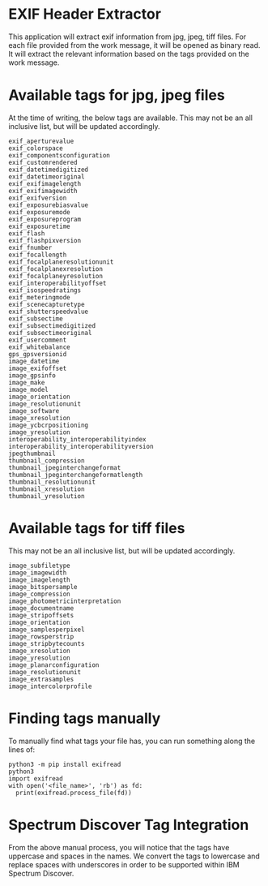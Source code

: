EXIF Header Extractor
==============
This application will extract exif information from jpg, jpeg, tiff files.
For each file provided from the work message, it will be opened as binary
read. It will extract the relevant information based on the tags provided
on the work message.


Available tags for jpg, jpeg files
==============
At the time of writing, the below tags are available.
This may not be an all inclusive list, but will be updated accordingly.
```
exif_aperturevalue
exif_colorspace
exif_componentsconfiguration
exif_customrendered
exif_datetimedigitized
exif_datetimeoriginal
exif_exifimagelength
exif_exifimagewidth
exif_exifversion
exif_exposurebiasvalue
exif_exposuremode
exif_exposureprogram
exif_exposuretime
exif_flash
exif_flashpixversion
exif_fnumber
exif_focallength
exif_focalplaneresolutionunit
exif_focalplanexresolution
exif_focalplaneyresolution
exif_interoperabilityoffset
exif_isospeedratings
exif_meteringmode
exif_scenecapturetype
exif_shutterspeedvalue
exif_subsectime
exif_subsectimedigitized
exif_subsectimeoriginal
exif_usercomment
exif_whitebalance
gps_gpsversionid
image_datetime
image_exifoffset
image_gpsinfo
image_make
image_model
image_orientation
image_resolutionunit
image_software
image_xresolution
image_ycbcrpositioning
image_yresolution
interoperability_interoperabilityindex
interoperability_interoperabilityversion
jpegthumbnail
thumbnail_compression
thumbnail_jpeginterchangeformat
thumbnail_jpeginterchangeformatlength
thumbnail_resolutionunit
thumbnail_xresolution
thumbnail_yresolution
```


Available tags for tiff files
==============
This may not be an all inclusive list, but will be updated accordingly.
```
image_subfiletype
image_imagewidth
image_imagelength
image_bitspersample
image_compression
image_photometricinterpretation
image_documentname
image_stripoffsets
image_orientation
image_samplesperpixel
image_rowsperstrip
image_stripbytecounts
image_xresolution
image_yresolution
image_planarconfiguration
image_resolutionunit
image_extrasamples
image_intercolorprofile
```


Finding tags manually
==============
To manually find what tags your file has, you can run something along the lines of:
```
python3 -m pip install exifread
python3
import exifread
with open('<file_name>', 'rb') as fd:
  print(exifread.process_file(fd))
```

Spectrum Discover Tag Integration
==============
From the above manual process, you will notice that the tags have uppercase and spaces in the names.
We convert the tags to lowercase and replace spaces with underscores in order to be supported within IBM Spectrum Discover.
